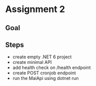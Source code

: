 # Assignment 2
## Goal
## Steps

- create empty .NET 6 project
- create minimal API
- add health check on /health endpoint
- create POST cronjob endpoint
- run the MaiApi using dotnet run